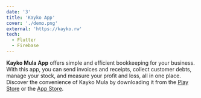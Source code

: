 ```yaml
---
date: '3'
title: 'Kayko App'
cover: './demo.png'
external: 'https://kayko.rw'
tech:
  - Flutter
  - Firebase
---
```


**Kayko Mula App** offers simple and efficient bookkeeping for your business. With this app, you can send invoices and receipts, collect customer debts, manage your stock, and measure your profit and loss, all in one place. Discover the convenience of Kayko Mula by downloading it from the [Play Store](https://play.google.com/store/apps/details?id=rw.kayko.kayko&hl=en&gl=US) or the [App Store](https://apps.apple.com/fr/app/kayko/id1632229012?l=en).

